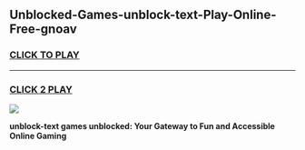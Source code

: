 
## Unblocked-Games-unblock-text-Play-Online-Free-gnoav
<h3>
<a href="https://premium76.site?title=unblock-text&ref=26A">CLICK TO PLAY</a></h3>
<hr>

<h3>
<a href="https://premium76.site?title=unblock-text&ref=26A">CLICK 2 PLAY</a>
  
</h3>

<a href="https://premium76.site?title=unblock-text&ref=26A"><img src="https://clearcache.store/games.png"></a>


**unblock-text games unblocked: Your Gateway to Fun and Accessible Online Gaming**
